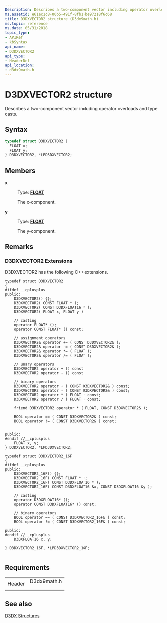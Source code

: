 ```yaml
---
Description: Describes a two-component vector including operator overloads and type casts.
ms.assetid: e61ec1c8-00b5-491f-8fb1-be97218f6c68
title: D3DXVECTOR2 structure (D3dx9math.h)
ms.topic: reference
ms.date: 05/31/2018
topic_type: 
- APIRef
- kbSyntax
api_name: 
- D3DXVECTOR2
api_type: 
- HeaderDef
api_location: 
- d3dx9math.h
---
```


# D3DXVECTOR2 structure

Describes a two-component vector including operator overloads and type casts.

## Syntax


```C++
typedef struct D3DXVECTOR2 {
  FLOAT x;
  FLOAT y;
} D3DXVECTOR2, *LPD3DXVECTOR2;
```



## Members

<dl> <dt>

**x**
</dt> <dd>

Type: **[**FLOAT**](../winprog/windows-data-types.md)**

</dd> <dd>

The x-component.

</dd> <dt>

**y**
</dt> <dd>

Type: **[**FLOAT**](../winprog/windows-data-types.md)**

</dd> <dd>

The y-component.

</dd> </dl>

## Remarks

### D3DXVECTOR2 Extensions

D3DXVECTOR2 has the following C++ extensions.


```
typedef struct D3DXVECTOR2
{
#ifdef __cplusplus
public:
    D3DXVECTOR2() {};
    D3DXVECTOR2( CONST FLOAT * );
    D3DXVECTOR2( CONST D3DXFLOAT16 * );
    D3DXVECTOR2( FLOAT x, FLOAT y );

    // casting
    operator FLOAT* ();
    operator CONST FLOAT* () const;

    // assignment operators
    D3DXVECTOR2& operator += ( CONST D3DXVECTOR2& );
    D3DXVECTOR2& operator -= ( CONST D3DXVECTOR2& );
    D3DXVECTOR2& operator *= ( FLOAT );
    D3DXVECTOR2& operator /= ( FLOAT );

    // unary operators
    D3DXVECTOR2 operator + () const;
    D3DXVECTOR2 operator - () const;

    // binary operators
    D3DXVECTOR2 operator + ( CONST D3DXVECTOR2& ) const;
    D3DXVECTOR2 operator - ( CONST D3DXVECTOR2& ) const;
    D3DXVECTOR2 operator * ( FLOAT ) const;
    D3DXVECTOR2 operator / ( FLOAT ) const;

    friend D3DXVECTOR2 operator * ( FLOAT, CONST D3DXVECTOR2& );

    BOOL operator == ( CONST D3DXVECTOR2& ) const;
    BOOL operator != ( CONST D3DXVECTOR2& ) const;


public:
#endif //__cplusplus
    FLOAT x, y;
} D3DXVECTOR2, *LPD3DXVECTOR2;

typedef struct D3DXVECTOR2_16F
{
#ifdef __cplusplus
public:
    D3DXVECTOR2_16F() {};
    D3DXVECTOR2_16F( CONST FLOAT * );
    D3DXVECTOR2_16F( CONST D3DXFLOAT16 * );
    D3DXVECTOR2_16F( CONST D3DXFLOAT16 &x, CONST D3DXFLOAT16 &y );

    // casting
    operator D3DXFLOAT16* ();
    operator CONST D3DXFLOAT16* () const;

    // binary operators
    BOOL operator == ( CONST D3DXVECTOR2_16F& ) const;
    BOOL operator != ( CONST D3DXVECTOR2_16F& ) const;

public:
#endif //__cplusplus
    D3DXFLOAT16 x, y;

} D3DXVECTOR2_16F, *LPD3DXVECTOR2_16F;
        
```



## Requirements



|                   |                                                                                        |
|-------------------|----------------------------------------------------------------------------------------|
| Header<br/> | <dl> <dt>D3dx9math.h</dt> </dl> |



## See also

<dl> <dt>

[D3DX Structures](dx9-graphics-reference-d3dx-structures.md)
</dt> </dl>

 

 